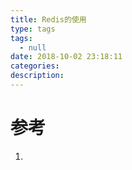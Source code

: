 ```yaml
---
title: Redis的使用
type: tags
tags:
  - null
date: 2018-10-02 23:18:11
categories:
description:
---
```


# 参考 #
1. 
